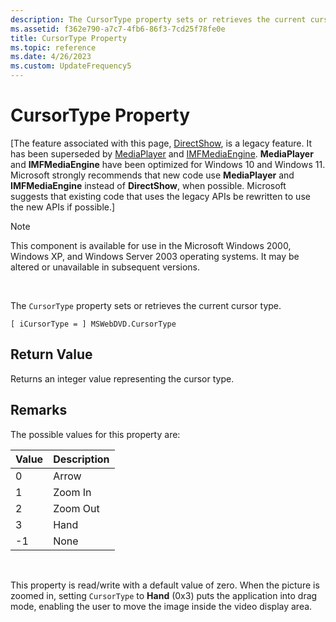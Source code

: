 ```yaml
---
description: The CursorType property sets or retrieves the current cursor type.
ms.assetid: f362e790-a7c7-4fb6-86f3-7cd25f78fe0e
title: CursorType Property
ms.topic: reference
ms.date: 4/26/2023
ms.custom: UpdateFrequency5
---
```


# CursorType Property

\[The feature associated with this page, [DirectShow](/windows/win32/directshow/directshow), is a legacy feature. It has been superseded by [MediaPlayer](/uwp/api/Windows.Media.Playback.MediaPlayer) and [IMFMediaEngine](/windows/win32/api/mfmediaengine/nn-mfmediaengine-imfmediaengine). **MediaPlayer** and **IMFMediaEngine** have been optimized for Windows 10 and Windows 11. Microsoft strongly recommends that new code use **MediaPlayer** and **IMFMediaEngine** instead of **DirectShow**, when possible. Microsoft suggests that existing code that uses the legacy APIs be rewritten to use the new APIs if possible.\]

> [!Note]  
> This component is available for use in the Microsoft Windows 2000, Windows XP, and Windows Server 2003 operating systems. It may be altered or unavailable in subsequent versions.

 

The `CursorType` property sets or retrieves the current cursor type.

``` syntax
[ iCursorType = ] MSWebDVD.CursorType
```

## Return Value

Returns an integer value representing the cursor type.

## Remarks

The possible values for this property are:



| Value | Description |
|-------|-------------|
| 0     | Arrow       |
| 1     | Zoom In     |
| 2     | Zoom Out    |
| 3     | Hand        |
| -1    | None        |



 

This property is read/write with a default value of zero. When the picture is zoomed in, setting `CursorType` to **Hand** (0x3) puts the application into drag mode, enabling the user to move the image inside the video display area.

 

 



